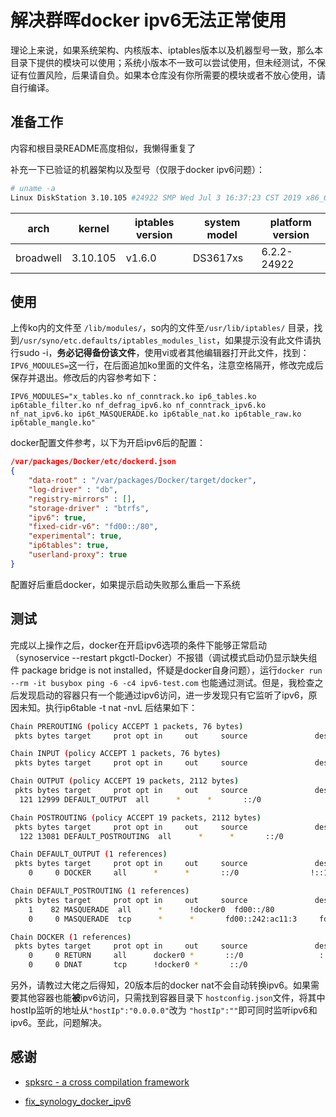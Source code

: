# 解决群晖docker ipv6无法正常使用

理论上来说，如果系统架构、内核版本、iptables版本以及机器型号一致，那么本目录下提供的模块可以使用；系统小版本不一致可以尝试使用，但未经测试，不保证有位置风险，后果请自负。如果本仓库没有你所需要的模块或者不放心使用，请自行编译。

## 准备工作

内容和根目录README高度相似，我懒得重复了

补充一下已验证的机器架构以及型号（仅限于docker ipv6问题）：

```bash
# uname -a
Linux DiskStation 3.10.105 #24922 SMP Wed Jul 3 16:37:23 CST 2019 x86_64 GNU/Linux synology_broadwell_3617xs
```



| arch      | kernel   | iptables version | system model | platform version |
| --------- | -------- | ---------------- | ------------ | ---------------- |
| broadwell | 3.10.105 | v1.6.0           | DS3617xs     | 6.2.2-24922      |



## 使用

上传ko内的文件至 `/lib/modules/`，so内的文件至`/usr/lib/iptables/` 目录，找到`/usr/syno/etc.defaults/iptables_modules_list`，如果提示没有此文件请执行sudo -i，**务必记得备份该文件**，使用vi或者其他编辑器打开此文件，找到：`IPV6_MODULES=`这一行，在后面追加ko里面的文件名，注意空格隔开，修改完成后保存并退出。修改后的内容参考如下：

`IPV6_MODULES="x_tables.ko nf_conntrack.ko ip6_tables.ko ip6table_filter.ko nf_defrag_ipv6.ko nf_conntrack_ipv6.ko nf_nat_ipv6.ko ip6t_MASQUERADE.ko ip6table_nat.ko ip6table_raw.ko ip6table_mangle.ko"`

docker配置文件参考，以下为开启ipv6后的配置：

```json
/var/packages/Docker/etc/dockerd.json
{
	"data-root" : "/var/packages/Docker/target/docker",
	"log-driver" : "db",
	"registry-mirrors" : [],
	"storage-driver" : "btrfs",
	"ipv6": true,
	"fixed-cidr-v6": "fd00::/80",
	"experimental": true,
	"ip6tables": true,
	"userland-proxy": true
}
```

配置好后重启docker，如果提示启动失败那么重启一下系统

## 测试

完成以上操作之后，docker在开启ipv6选项的条件下能够正常启动（synoservice --restart pkgctl-Docker）不报错（调试模式启动仍显示缺失组件 package bridge is not installed，怀疑是docker自身问题），运行`docker run --rm -it busybox ping -6 -c4 ipv6-test.com` 也能通过测试。但是，我检查之后发现启动的容器只有一个能通过ipv6访问，进一步发现只有它监听了ipv6，原因未知。执行ip6table -t nat -nvL 后结果如下：

```bash
Chain PREROUTING (policy ACCEPT 1 packets, 76 bytes)
 pkts bytes target     prot opt in     out     source               destination

Chain INPUT (policy ACCEPT 1 packets, 76 bytes)
 pkts bytes target     prot opt in     out     source               destination

Chain OUTPUT (policy ACCEPT 19 packets, 2112 bytes)
 pkts bytes target     prot opt in     out     source               destination
  121 12999 DEFAULT_OUTPUT  all      *      *       ::/0                 ::/0

Chain POSTROUTING (policy ACCEPT 19 packets, 2112 bytes)
 pkts bytes target     prot opt in     out     source               destination
  122 13081 DEFAULT_POSTROUTING  all      *      *       ::/0                 ::/0

Chain DEFAULT_OUTPUT (1 references)
 pkts bytes target     prot opt in     out     source               destination
    0     0 DOCKER     all      *      *       ::/0                !::1                  ADDRTYPE match dst-type LOCAL

Chain DEFAULT_POSTROUTING (1 references)
 pkts bytes target     prot opt in     out     source               destination
    1    82 MASQUERADE  all      *      !docker0  fd00::/80            ::/0
    0     0 MASQUERADE  tcp      *      *       fd00::242:ac11:3     fd00::242:ac11:3     tcp dpt:3306

Chain DOCKER (1 references)
 pkts bytes target     prot opt in     out     source               destination
    0     0 RETURN     all      docker0 *       ::/0                 ::/0
    0     0 DNAT       tcp      !docker0 *       ::/0                 ::/0                 tcp dpt:3306 to:[fd00::242:ac11:3]:3306
```



另外，请教过大佬之后得知，20版本后的docker nat不会自动转换ipv6。如果需要其他容器也能**被**ipv6访问，只需找到容器目录下 `hostconfig.json`文件，将其中hostIp监听的地址从`"hostIp":"0.0.0.0"`改为 `"hostIp":""`即可同时监听ipv6和ipv6。至此，问题解决。

## 感谢

- [spksrc - a cross compilation framework](https://github.com/SynoCommunity/spksrc)

- [fix_synology_docker_ipv6](https://github.com/wangliangliang2/fix_synology_docker_ipv6)